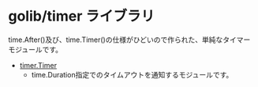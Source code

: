 # golib/timer ライブラリ

time.After()及び、time.Timer()の仕様がひどいので作られた、単純なタイマーモジュールです。

* [timer.Timer](Timer.md)
    * time.Duration指定でのタイムアウトを通知するモジュールです。
